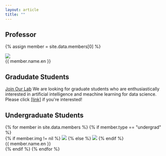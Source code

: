 ```yaml
---
layout: article
title: ""
---
```


## Professor
{% assign member = site.data.members[0] %}
<div class="article-list grid grid--sm grid--p-3">
    <div class="cell cell--4 cell--md-4 cell--lg-3">
        <a href="{{ member.link }}" target="_blank" style="text-decoration: none;">
            <div class="card card--clickable card--sm">
              <div class="card__image">
                <img class="image" src="/assets/images/profile/{{member.img}}"/>
              </div>
              <div class="card__content">
                <div class="card__header" style="text-decoration: none;">
                    <span>{{ member.name.en }}</span>
                </div>
              </div>
            </div>
        </a>
    </div>
    <div class="cell cell--4 cell--md-4 cell--lg-1">
    </div>
    <div class="cell cell--4 cell--md-4 cell--lg-1">
    </div>
    <div class="cell cell--4 cell--md-4 cell--lg-1">
    </div>
</div>


## Gradudate Students
<div class="item">
  <div class="item__image">
      <i class="fas fa-star fa-fw"></i>
  </div>
  <div class="item__content">
    <div class="item__header">
        <div class="grid">
            <div class="cell cell--auto">
                <a class="button button--info button--rounded button--sm" href="">Join Our Lab</a> 
                We are looking for graduate students who are enthusiastically interested in artificial intelligence and meachine learning for data science. Please click <a href="/recruitments/grad" target="_blank">[link]</a> if you're interested!
            </div>
        </div>
    </div>
  </div>
</div>

<!--
## Gradudate Students
<div class="article-list grid grid--sm grid--p-3">
    {% for member in site.data.members %}
    {% if member.type == "grad" %}
    <div class="cell cell--4 cell--md-4 cell--lg-3">
        <a href="{{ member.link }}" target="_blank" style="text-decoration: none;">
            <div class="card card--clickable card--sm">
              <div class="card__image">
                {% if member.img != nil %}
                    <img class="image" src="/assets/images/profile/{{member.img}}"/>
                {% else %}
                    <img class="image" src="/assets/images/profile/default-{{member.gender}}.png"/>
                {% endif %}
              </div>
              <div class="card__content">
                <div class="card__header" style="text-decoration: none;">
                    <span>{{ member.name.en }}</span>
                </div>
              </div>
            </div>
        </a>
    </div>
    {% endif %}
    {% endfor %}
</div>
-->


## Undergraduate Students
<div class="article-list grid grid--sm grid--p-3">
    {% for member in site.data.members %}
    {% if member.type == "undergrad" %}
    <div class="cell cell--4 cell--md-4 cell--lg-3">
        <a href="{{ member.link }}" target="_blank" style="text-decoration: none;">
            <div class="card card--clickable card--sm">
              <div class="card__image">
                {% if member.img != nil %}
                    <img class="image" src="/assets/images/profile/{{member.img}}"/>
                {% else %}
                    <img class="image" src="/assets/images/profile/default-{{member.gender}}.png"/>
                {% endif %}
              </div>
              <div class="card__content">
                <div class="card__header" style="text-decoration: none;">
                    <span>{{ member.name.en }}</span>
                </div>
              </div>
            </div>
        </a>
    </div>
    {% endif %}
    {% endfor %}
</div>
